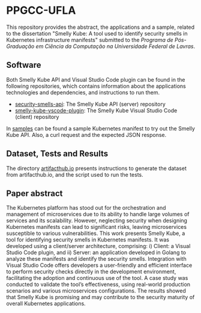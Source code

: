 # PPGCC-UFLA

This repository provides the abstract, the applications and a sample, related to the dissertation "Smelly Kube: A tool used to identify security smells in Kubernetes infrastructure manifests" submitted to the *Programa de Pós-Graduação em Ciência da Computação na Universidade Federal de Lavras*.

## Software
Both Smelly Kube API and Visual Studio Code plugin can be found in the following repositories, which contains information about the applications technologies and dependencies, and instructions to run them.

- [security-smells-api](https://github.com/VitorOriel/security-smells-api/): The Smelly Kube API (server) repository
- [smelly-kube-vscode-plugin](https://github.com/VitorOriel/smelly-kube-vscode-plugin/): The Smelly Kube Visual Studio Code (client) repository

In [samples](./samples/) can be found a sample Kubernetes manifest to try out the Smelly Kube API. Also, a curl request and the expected JSON response.

## Dataset, Tests and Results

The directory [artifacthub.io](./artifacthub.io/) presents instructions to generate the dataset from artifacthub.io, and the script used to run the tests.

## Paper abstract
The Kubernetes platform has stood out for the orchestration and management of microservices due to its ability to handle large volumes of services and its scalability. However, neglecting security when designing Kubernetes manifests can lead to significant risks, leaving microservices susceptible to various vulnerabilities. This work presents Smelly Kube, a tool for identifying security smells in Kubernetes manifests. It was developed using a client/server architecture, comprising: i) Client: a Visual Studio Code plugin, and ii) Server: an application developed in Golang to analyze these manifests and identify the security smells. Integration with Visual Studio Code offers developers a user-friendly and efficient interface to perform security checks directly in the development environment, facilitating the adoption and continuous use of the tool. A case study was conducted to validate the tool’s effectiveness, using real-world production scenarios and various microservices configurations. The results showed that Smelly Kube is promising and may contribute to the security maturity of overall Kubernetes applications.
